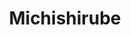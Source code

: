 --- 
title: "Michishirube"
publishdate: "2019-6-1T16:48:46+02:00"
src: "https://365manga.net/manga/michishirube"
image: "https://data.365manga.net/images/thumbnails/19139-michishirube.jpg"
description: "[Summary By: Love_Blossom] Wakako has been in love with her childhood friend, who is 2 years older than her, Chii-nii. The thing is, he went away and she's been sad ever since. 3 years later, she sees him at her gate. Finally she can say 'i like you' but it isn't easy as it seems. Will she be able to do it?"
---